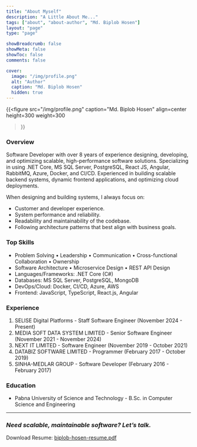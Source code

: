 ```yaml
---
title: "About Myself"
description: "A Little About Me..."
tags: ["about", "about-author", "Md. Biplob Hosen"]
layout: "page"
type: "page"

showBreadcrumb: false
showMeta: false
showToc: false
comments: false

cover:
  image: "/img/profile.png"
  alt: "Author"
  caption: "Md. Biplob Hosen"
  hidden: true
---
```


{{<figure
    src="/img/profile.png"
    caption="Md. Biplob Hosen"
    align=center
    height=300
    weight=300
>}}

### Overview

Software Developer with over 8 years of experience designing, developing, and optimizing scalable, high-performance software solutions. Specializing in using .NET Core, MS SQL Server, PostgreSQL, React JS, Angular, RabbitMQ, Azure, Docker, and CI/CD. Experienced in building scalable backend systems, dynamic frontend applications, and optimizing cloud deployments.

When designing and building systems, I always focus on:

- Customer and developer experience.
- System performance and reliability.
- Readability and maintainability of the codebase.
- Following architecture patterns that best align with business goals.


### Top Skills
- Problem Solving • Leadership • Communication • Cross-functional Collaboration • Ownership
- Software Architecture • Microservice Design • REST API Design
- Languages/Frameworks: .NET Core (C#)
- Databases: MS SQL Server, PostgreSQL, MongoDB
- DevOps/Cloud: Docker, CI/CD, Azure, AWS
- Frontend: JavaScript, TypeScript, React.js, Angular


### Experience
1. SELISE Digital Platforms - Staff Software Engineer (November 2024 - Present)
2. MEDIA SOFT DATA SYSTEM LIMITED - Senior Software Engineer (November 2021 - November 2024)
3. NEXT IT LIMITED - Software Engineer (November 2019 - October 2021)
4. DATABIZ SOFTWARE LIMITED - Programmer (February 2017 - October 2019)
5. SINHA-MEDLAR GROUP - Software Developer (February 2016 - February 2017)


### Education
- Pabna University of Science and Technology -
B.Sc. in Computer Science and Engineering 

---

### *Need scalable, maintainable software? Let’s talk.* ###
Download Resume: [biplob-hosen-resume.pdf](/biplob-hosen-resume.pdf)
